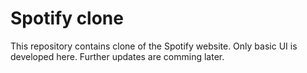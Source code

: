 # Spotify clone
This repository contains clone of the Spotify website.
Only basic UI is developed here.
Further updates are comming later.